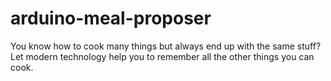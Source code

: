 # arduino-meal-proposer
You know how to cook many things but always end up with the same stuff? Let modern technology help you to remember all the other things you can cook.
